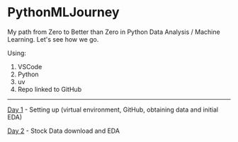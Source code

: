 # PythonMLJourney
My path from Zero to Better than Zero in Python Data Analysis / Machine Learning. Let's see how we go. 

Using:
1. VSCode
2. Python
3. uv
4. Repo linked to GitHub


----


[Day 1](Day1.md) - Setting up (virtual environment, GitHub, obtaining data and initial EDA)

[Day 2](Day2.md) - Stock Data download and EDA

